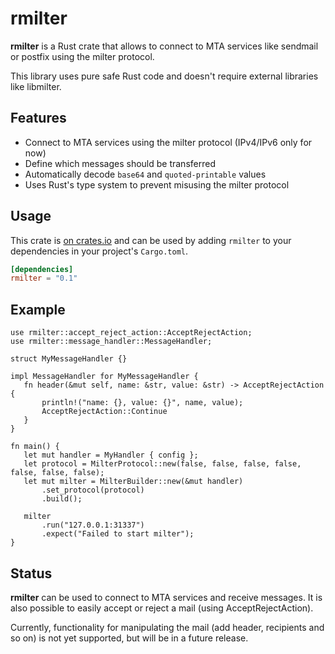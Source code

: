 rmilter
=======

**rmilter** is a Rust crate that allows to connect to MTA services like sendmail or postfix using the milter protocol.

This library uses pure safe Rust code and doesn't require external libraries like libmilter.

Features
--------

- Connect to MTA services using the milter protocol (IPv4/IPv6 only for now)
- Define which messages should be transferred
- Automatically decode `base64` and `quoted-printable` values
- Uses Rust's type system to prevent misusing the milter protocol

Usage
-----

This crate is [on crates.io](https://crates.io/crates/rmilter) and can be used by adding `rmilter` to your dependencies in your project's `Cargo.toml`.

```toml
[dependencies]
rmilter = "0.1"
```

Example
-------

 ```
use rmilter::accept_reject_action::AcceptRejectAction;
use rmilter::message_handler::MessageHandler;

struct MyMessageHandler {}

impl MessageHandler for MyMessageHandler {
    fn header(&mut self, name: &str, value: &str) -> AcceptRejectAction {
        println!("name: {}, value: {}", name, value);
        AcceptRejectAction::Continue
    }
}

fn main() {
    let mut handler = MyHandler { config };
    let protocol = MilterProtocol::new(false, false, false, false, false, false, false);
    let mut milter = MilterBuilder::new(&mut handler)
        .set_protocol(protocol)
        .build();

    milter
        .run("127.0.0.1:31337")
        .expect("Failed to start milter");
}
```

Status
------

**rmilter** can be used to connect to MTA services and receive messages. It is also possible to easily accept or reject a mail (using AcceptRejectAction).

Currently, functionality for manipulating the mail (add header, recipients and so on) is not yet supported, but will be in a future release.
